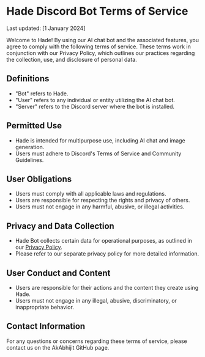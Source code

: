 # Hade Discord Bot Terms of Service

Last updated: [1 January 2024]

Welcome to Hade! By using our AI chat bot and the associated features, you agree to comply with the following terms of service. These terms work in conjunction with our Privacy Policy, which outlines our practices regarding the collection, use, and disclosure of personal data.

## Definitions
- "Bot" refers to Hade.
- "User" refers to any individual or entity utilizing the AI chat bot.
- "Server" refers to the Discord server where the bot is installed.

## Permitted Use
- Hade is intended for multipurpose use, including AI chat and image generation.
- Users must adhere to Discord's Terms of Service and Community Guidelines.

## User Obligations
- Users must comply with all applicable laws and regulations.
- Users are responsible for respecting the rights and privacy of others.
- Users must not engage in any harmful, abusive, or illegal activities.

## Privacy and Data Collection
- Hade Bot collects certain data for operational purposes, as outlined in our [Privacy Policy](https://github.com/itzayush69/Hade-privacy-terms/blob/main/privacy.md).
- Please refer to our separate privacy policy for more detailed information.

## User Conduct and Content
- Users are responsible for their actions and the content they create using Hade.
- Users must not engage in any illegal, abusive, discriminatory, or inappropriate behavior.

## Contact Information
For any questions or concerns regarding these terms of service, please contact us on the AkAbhijit GitHub page.